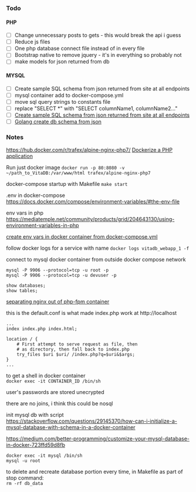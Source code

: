 

### Todo
#### PHP
- [ ] Change unnecessary posts to gets - this would break the api i guess  
- [ ] Reduce js files  
- [ ] One php database connect file instead of in every file  
- [ ] Bootstrap native to remove jquery - it's in everything so probably not
- [ ] make models for json returned from db
#### MYSQL
- [ ] Create sample SQL schema from json returned from site at all endpoints
- [ ] mysql container add to docker-compose.yml
- [ ] move sql query strings to constants file
- [ ] replace "SELECT *" with "SELECT columnName1, columnName2..."
- [ ] [Create sample SQL schema from json returned from site at all endpoints](stackoverflow.com/questions/42156468/php-mvc-model-relations-mysql)
- [ ] [Golang create db schema from json](https://vitadb.rinnegatamante.it)

### Notes
https://hub.docker.com/r/trafex/alpine-nginx-php7/
[Dockerize a PHP application](https://semaphoreci.com/community/tutorials/dockerizing-a-php-application)

Run just docker image
`docker run -p 80:8080 -v ~/path_to_VitaDB:/var/www/html trafex/alpine-nginx-php7`

docker-compose startup with Makefile
`make start`


.env in docker-compose  
https://docs.docker.com/compose/environment-variables/#the-env-file  

env vars in php
https://mediatemple.net/community/products/grid/204643130/using-environment-variables-in-php  

[create env vars in docker container from docker-compose.yml](https://vsupalov.com/docker-arg-env-variable-guide/)

follow docker logs for a service with name 
`docker logs vitadb_webapp_1 -f`

connect to mysql docker container from outside docker compose network

```
mysql -P 9906 --protocol=tcp -u root -p
mysql -P 9906 --protocol=tcp -u devuser -p

show databases;
show tables;
```

[separating nginx out of php-fpm container](http://www.inanzzz.com/index.php/post/zpbw/creating-a-simple-php-fpm-nginx-and-mysql-application-with-docker-compose)

this is the default.conf is what made index.php work at http://localhost  
```
...  
index index.php index.html;

location / {
    # First attempt to serve request as file, then
    # as directory, then fall back to index.php
    try_files $uri $uri/ /index.php?q=$uri&$args;
}
...
```

to get a shell in docker container  
`docker exec -it CONTAINER_ID /bin/sh`

user's passwords are stored unecrypted  

there are no joins, i think this could be nosql  

init mysql db with script
https://stackoverflow.com/questions/29145370/how-can-i-initialize-a-mysql-database-with-schema-in-a-docker-container  

https://medium.com/better-programming/customize-your-mysql-database-in-docker-723ffd59d8fb  

```
docker exec -it mysql /bin/sh
mysql -u root
```

to delete and recreate database portion every time, in Makefile as part of stop command:  
`rm -rf db_data`